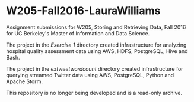 # W205-Fall2016-LauraWilliams

Assignment submissions for W205, Storing and Retrieving Data, Fall 2016 for UC Berkeley's Master of Information and Data Science.

The project in the *Exercise 1* directory created infrastructure for analyzing hospital quality assessment data using AWS, HDFS, PostgreSQL, Hive and Bash.

The project in the *extweetwordcount* directory created infrastructure for querying streamed Twitter data using AWS, PostgreSQL, Python and Apache Storm. 

This repository is no longer being developed and is a read-only archive.
